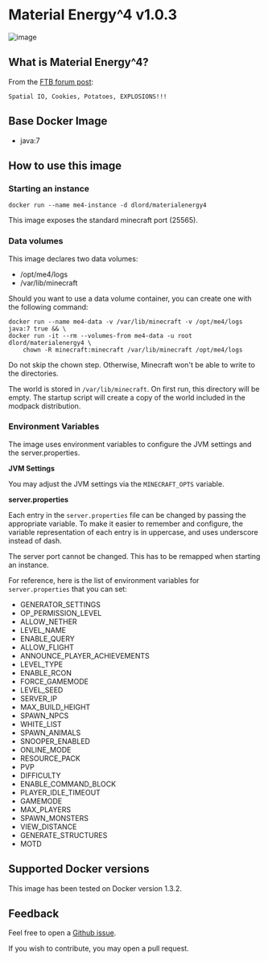 Material Energy^4 v1.0.3
========================

![image](https://i.imgur.com/RmehAcr.jpg)


What is Material Energy^4?
--------------------------

From the [FTB forum post][]:

    Spatial IO, Cookies, Potatoes, EXPLOSIONS!!!


Base Docker Image
-----------------

* java:7


How to use this image
---------------------

### Starting an instance ###

    docker run --name me4-instance -d dlord/materialenergy4

This image exposes the standard minecraft port (25565).

### Data volumes ###

This image declares two data volumes:

* /opt/me4/logs
* /var/lib/minecraft

Should you want to use a data volume container, you can create one with the
following command:

    docker run --name me4-data -v /var/lib/minecraft -v /opt/me4/logs java:7 true && \
    docker run -it --rm --volumes-from me4-data -u root dlord/materialenergy4 \
        chown -R minecraft:minecraft /var/lib/minecraft /opt/me4/logs

Do not skip the chown step. Otherwise, Minecraft won't be able to write to the
directories.

The world is stored in `/var/lib/minecraft`. On first run, this directory will
be empty. The startup script will create a copy of the world included in the
modpack distribution.

### Environment Variables ###

The image uses environment variables to configure the JVM settings and the
server.properties.

**JVM Settings**

You may adjust the JVM settings via the `MINECRAFT_OPTS` variable.

**server.properties**

Each entry in the `server.properties` file can be changed by passing the
appropriate variable. To make it easier to remember and configure, the variable
representation of each entry is in uppercase, and uses underscore instead
of dash.

The server port cannot be changed. This has to be remapped when starting an
instance.

For reference, here is the list of environment variables for `server.properties`
that you can set:

* GENERATOR_SETTINGS
* OP_PERMISSION_LEVEL
* ALLOW_NETHER
* LEVEL_NAME
* ENABLE_QUERY
* ALLOW_FLIGHT
* ANNOUNCE_PLAYER_ACHIEVEMENTS
* LEVEL_TYPE
* ENABLE_RCON
* FORCE_GAMEMODE
* LEVEL_SEED
* SERVER_IP
* MAX_BUILD_HEIGHT
* SPAWN_NPCS
* WHITE_LIST
* SPAWN_ANIMALS
* SNOOPER_ENABLED
* ONLINE_MODE
* RESOURCE_PACK
* PVP
* DIFFICULTY
* ENABLE_COMMAND_BLOCK
* PLAYER_IDLE_TIMEOUT
* GAMEMODE
* MAX_PLAYERS
* SPAWN_MONSTERS
* VIEW_DISTANCE
* GENERATE_STRUCTURES
* MOTD


Supported Docker versions
-------------------------

This image has been tested on Docker version 1.3.2.


Feedback
--------

Feel free to open a [Github issue][].

If you wish to contribute, you may open a pull request.


[FTB forum post]: http://forum.feed-the-beast.com/threads/1-7-10-material-energy-4.57967/
[Github issue]: https://github.com/dlord/minecraft-docker/issues
